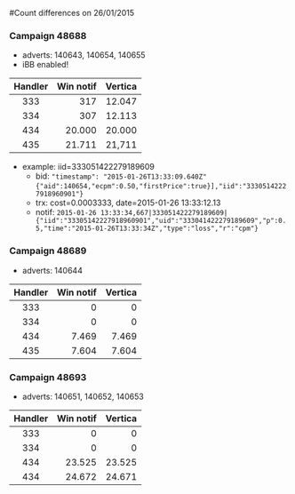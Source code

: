 #Count differences on 26/01/2015

### Campaign 48688
* adverts: 140643, 140654, 140655
* iBB enabled!

| Handler | Win notif | Vertica |
|:-------:| ---------:| -------:|
|   333   |      317  |  12.047 |
|   334   |      307  |  12.113 |
|   434   |   20.000  |  20.000 |
|   435   |   21.711  |  21,711 |

* example: iid=333051422279189609
  * bid: ``"timestamp": "2015-01-26T13:33:09.640Z"``  ``{"aid":140654,"ecpm":0.50,"firstPrice":true}],"iid":"33305142227918960901"}``
  * trx: cost=0.0003333, date=2015-01-26 13:33:12.13
  * notif: ```2015-01-26 13:33:34,667|333051422279189609|{"iid":"33305142227918960901","uid":"333041422279189609","p":0.5,"time":"2015-01-26T13:33:34Z","type":"loss","r":"cpm"}```

### Campaign 48689
* adverts: 140644

| Handler | Win notif | Vertica |
|:-------:| ---------:| -------:|
|   333   |         0 |       0 |
|   334   |         0 |       0 |
|   434   |     7.469 |   7.469 |
|   435   |     7.604 |   7.604 |

### Campaign 48693
* adverts: 140651, 140652, 140653

| Handler | Win notif | Vertica |
|:-------:| ---------:| -------:|
|   333   |         0 |       0 |
|   334   |         0 |       0 |
|   434   |    23.525 |  23.525 |
|   434   |    24.672 |  24.671 |
